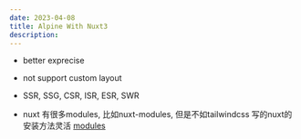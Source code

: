 ```yaml
---
date: 2023-04-08
title: Alpine With Nuxt3
description:
---
```


* better exprecise

* not support custom layout
* SSR, SSG, CSR, ISR, ESR, SWR

* nuxt 有很多modules, 比如nuxt-modules, 但是不如tailwindcss 写的nuxt的安装方法灵活 [modules](https://nuxt.com/modules)
